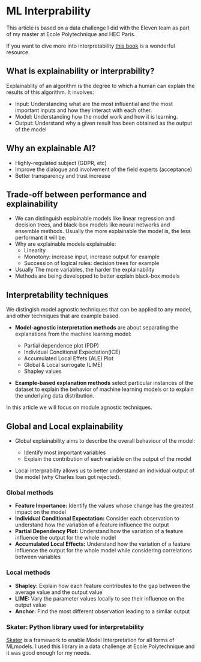 # ML Interprability

This article is based on a data challenge I did with the Eleven team as part of my master at Ecole Polytechnique and HEC Paris. 

If you want to dive more into interpretability [this book](https://christophm.github.io/interpretable-ml-book/) is a wonderful resource.

## What is explainability or interprability?

Explainablity of an algorithm is the degree to which a human can explain the results of this algorithm.
It involves:
- Input: Understanding what are the most influential and the most important inputs and how they interact with each other.
- Model: Understanding how the model work and how it is learning.
- Output: Understand why a given result has been obtained as the output of the model


## Why an explainable AI?

- Highly-regulated subject (GDPR, etc)
- Improve the dialogue and involvement of the field experts (acceptance)
- Better transparency and trust increase

## Trade-off between performance and explainability 

- We can distinguish explainable models like linear regression and decision trees, and black-box models like neural networks and ensemble methods. Usually the more explainable the model is, the less performant it will be.
- Why are explainable models explainable:
    - Linearity
    - Monotony: increase input, increase output for example
    - Succession of logical rules: decision trees for example
- Usually The more variables, the harder the explainability
- Methods are being developped to better explain black-box models

## Interpretability techniques

We distingish model agnostic techniques that can be applied to any model, and other techniques that are example based.

- **Model-agnostic interpretation methods** are about separating the explanations from the machine learning model:
    - Partial dependence plot (PDP)
    - Individual Conditional Expectation(ICE)
    - Accumulated Local Effets (ALE) Plot
    - Global & Local surrogate (LIME)
    - Shapley values

- **Example-based explanation methods** select particular instances of the dataset to explain the behavior of machine learning models or to explain the underlying data distribution.

In this article we will focus on module agnostic techniques.

## Global and Local explainability


- Global explainability aims to describe the overall behaviour of the model:
    - Identify most important variables
    - Explain the contribution of each variable on the output of the model

- Local interprability allows us to better understand an individual output of the model (why Charles loan got rejected).


### Global methods

- **Feature Importance:** Identify the values whose change has the greatest impact on the model
- **Individual Conditional Expectation:** Consider each observation to understand how the variation of a feature influence the output
- **Partial Dependency Plot:** Understand how the variation of a feature influence the output for the whole model
- **Accumulated Local Effects:** Understand how the variation of a feature influence the output for the whole model while considering correlations between variables

### Local methods

- **Shapley:** Explain how each feature contributes to the gap between the average value and the output value
- **LIME:** Vary the parameter values locally to see their influence on the output value
- **Anchor:** Find the most different observation leading to a similar output

### Skater: Python library used for interpretability

[Skater](https://oracle.github.io/Skater/overview.html) is a framework to enable Model Interpretation for all forms of MLmodels.
I used this library in a data challenge at Ecole Polytechnique and it was good enough for my needs.